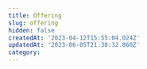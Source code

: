 ```yaml
---
title: Offering
slug: offering
hidden: false
createdAt: '2023-04-12T15:55:04.024Z'
updatedAt: '2023-06-05T21:38:32.860Z'
category: 
---
```

